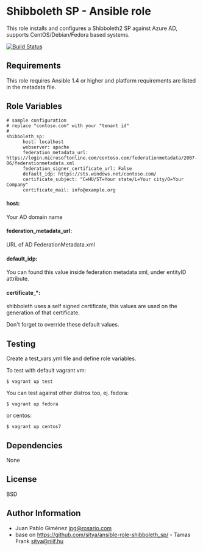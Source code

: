 Shibboleth SP - Ansible role
========

This role installs and configures a Shibboleth2 SP against Azure AD, supports CentOS/Debian/Fedora based systems.

[![Build Status](https://travis-ci.org/jpgimenez/ansible-shibboleth_sp-azure_ad.svg?branch=master)](https://travis-ci.org/jpgimenez/ansible-shibboleth_sp-azure_ad)

Requirements
------------

This role requires Ansible 1.4 or higher and platform requirements are listed in the metadata file.

Role Variables
--------------

    # sample configuration
    # replace "contoso.com" with your "tenant id"
    #
    shibboleth_sp:
          host: localhost
          webserver: apache
          federation_metadata_url: https://login.microsoftonline.com/contoso.com/federationmetadata/2007-06/federationmetadata.xml
          federation_signer_certificate_url: False
          default_idp: https://sts.windows.net/contoso.com/
          certificate_subject: "C=HU/ST=Your state/L=Your city/O=Your Company"
          certificate_mail: info@example.org

#### host:
Your AD domain name

#### federation_metadata_url:
URL of AD FederationMetadata.xml

#### default_idp:
You can found this value inside federation metadata xml, under entityID attribute.

#### certificate_*:
shibboleth uses a self signed certificate, this values are used on the generation of that certificate.

Don't forget to override these default values.

Testing
-------

Create a test_vars.yml file and define role variables.

To test with default vagrant vm:

	$ vagrant up test

You can test against other distros too, ej. fedora:

	$ vagrant up fedora

or centos:

	$ vagrant up centos7

Dependencies
------------

None

License
-------

BSD

Author Information
------------------

* Juan Pablo Giménez <jpg@rosario.com>
* base on https://github.com/sitya/ansible-role-shibboleth_sp/ - Tamas Frank <sitya@niif.hu>
